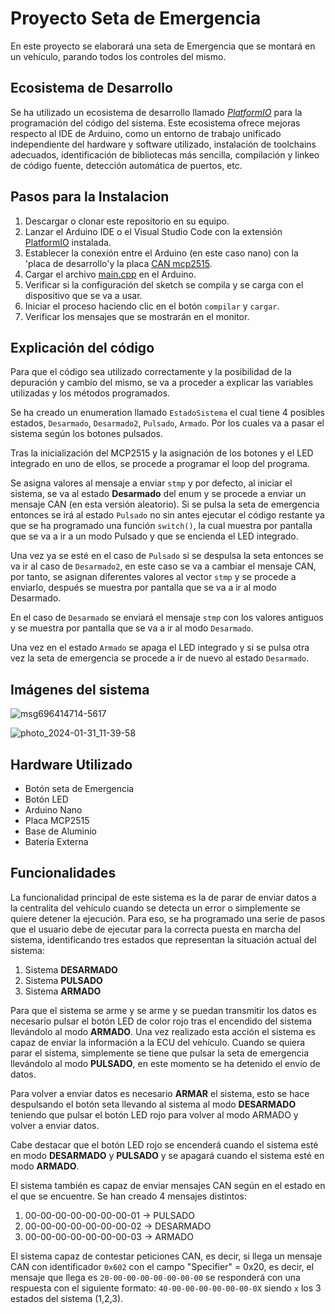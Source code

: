 # Proyecto Seta de Emergencia

En este proyecto se elaborará una seta de Emergencia que se montará en un vehículo, parando todos los controles del mismo.

## Ecosistema de Desarrollo

Se ha utilizado un ecosistema de desarrollo llamado *[PlatformIO](https://platformio.org/install/ide?install=vscode)* para la programación del código del sistema. Este ecosistema ofrece mejoras respecto al IDE de Arduino, como un entorno de trabajo unificado independiente del hardware y software utilizado, instalación de toolchains adecuados, identificación de bibliotecas más sencilla, compilación y linkeo de código fuente, detección automática de puertos, etc.

## Pasos para la Instalacion

1. Descargar o clonar este repositorio en su equipo.
2. Lanzar el Arduino IDE o el Visual Studio Code con la extensión [PlatformIO](https://platformio.org/install/ide?install=vscode) instalada.
3. Establecer la conexión entre el Arduino (en este caso nano) con la 'placa de desarrollo'y la placa [CAN mcp2515](https://ww1.microchip.com/downloads/en/DeviceDoc/MCP2515-Stand-Alone-CAN-Controller-with-SPI-20001801J.pdf).
4. Cargar el archivo [main.cpp](https://github.com/Rubbit04/Trabajo_INSIA/blob/Version-3/SetaArduino/src/main.cpp) en el Arduino.
5. Verificar si la configuración del sketch se compila y se carga con el dispositivo que se va a usar.
6. Iniciar el proceso haciendo clic en el botón `compilar` y `cargar`.
7. Verificar los mensajes que se mostrarán en el monitor.

## Explicación del código

Para que el código sea utilizado correctamente y la posibilidad de la depuración y cambio del mismo, se va a proceder a explicar las variables utilizadas y los métodos programados.

Se ha creado un enumeration llamado `EstadoSistema` el cual tiene 4 posibles estados, `Desarmado`, `Desarmado2`, `Pulsado`, `Armado`. Por los cuales va a pasar el sistema según los botones pulsados.

Tras la inicialización del MCP2515 y la asignación de los botones y el LED integrado en uno de ellos, se procede a programar el loop del programa.

Se asigna valores al mensaje a enviar `stmp` y por defecto, al iniciar el sistema, se va al estado **Desarmado** del enum y se procede a enviar un mensaje CAN (en esta versión aleatorio). Si se pulsa la seta de emergencia entonces se irá al estado `Pulsado` no sin antes ejecutar el código restante ya que se ha programado una función `switch()`, la cual muestra por pantalla que se va a ir a un modo Pulsado y que se encienda el LED integrado.

Una vez ya se esté en el caso de `Pulsado` si se despulsa la seta entonces se va ir al caso de `Desarmado2`, en este caso se va a cambiar el mensaje CAN, por tanto, se asignan diferentes valores al vector `stmp` y se procede a enviarlo, después se muestra por pantalla que se va a ir al modo Desarmado.

En el caso de `Desarmado` se enviará el mensaje `stmp` con los valores antiguos y se muestra por pantalla que se va a ir al modo `Desarmado`.

Una vez en el estado `Armado` se apaga el LED integrado y si se pulsa otra vez la seta de emergencia se procede a ir de nuevo al estado `Desarmado`.

## Imágenes del sistema

![msg696414714-5617](https://github.com/Rubbit04/Trabajo_INSIA/assets/73599929/d384956a-6cfb-46a1-89cc-833efa840cc5)

![photo_2024-01-31_11-39-58](https://github.com/Rubbit04/Trabajo_INSIA/assets/73599929/ea36fa0c-98b8-4433-b28a-16ae29e58663)

## Hardware Utilizado

- Botón seta de Emergencia
- Botón LED
- Arduino Nano
- Placa MCP2515
- Base de Aluminio
- Batería Externa

## Funcionalidades

La funcionalidad principal de este sistema es la de parar de enviar datos a la centralita del vehículo cuando se detecta un error o simplemente se quiere detener la ejecución. 
Para eso, se ha programado una serie de pasos que el usuario debe de ejecutar para la correcta puesta en marcha del sistema, identificando tres estados que representan la situación actual del sistema: 

1. Sistema **DESARMADO**
2. Sistema **PULSADO**
3. Sistema **ARMADO**

Para que el sistema se arme y se arme y se puedan transmitir los datos es necesario pulsar el botón LED de color rojo tras el encendido del sistema llevándolo al modo **ARMADO**. Una vez realizado esta acción el sistema es capaz de enviar la información a la ECU del vehículo. Cuando se quiera parar el sistema, simplemente se tiene que pulsar la seta de emergencia llevándolo al modo **PULSADO**, en este momento se ha detenido el envío de datos.

Para volver a enviar datos es necesario **ARMAR** el sistema, esto se hace despulsando el botón seta llevando al sistema al modo **DESARMADO** teniendo que pulsar el botón LED rojo para volver al modo ARMADO y volver a enviar datos.

Cabe destacar que el botón LED rojo se encenderá cuando el sistema esté en modo **DESARMADO** y **PULSADO** y se apagará cuando el sistema esté en modo **ARMADO**.

El sistema también es capaz de enviar mensajes CAN según en el estado en el que se encuentre. Se han creado 4 mensajes distintos:
1. 00-00-00-00-00-00-00-01    -> PULSADO
2. 00-00-00-00-00-00-00-02    -> DESARMADO
3. 00-00-00-00-00-00-00-03    -> ARMADO
                
El sistema capaz de contestar peticiones CAN, es decir, si llega un mensaje CAN con identificador `0x602` con el campo "Specifier" = 0x20, es decir, el mensaje que llega es `20-00-00-00-00-00-00-00` se responderá con una respuesta con el siguiente formato: `40-00-00-00-00-00-00-0X` siendo `x` los 3 estados del sistema (1,2,3).

